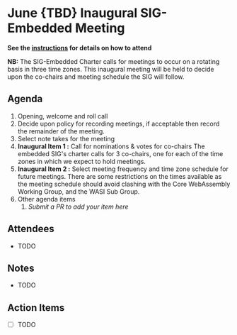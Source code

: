 # June {TBD} Inaugural SIG-Embedded Meeting

**See the [instructions](../README.md) for details on how to attend**

**NB:** The SIG-Embedded Charter calls for meetings to occur on a rotating basis in three time zones. This inaugural meeting will be held to decide upon the co-chairs and meeting schedule the SIG will follow.

## Agenda

1. Opening, welcome and roll call
1. Decide upon policy for recording meetings, if acceptable then record the remainder of the meeting. 
1. Select note takes for the meeting
1. **Inaugural Item 1 :** Call for nominations & votes for co-chairs
    The embedded SIG's charter calls for 3 co-chairs, one for each of the time zones in which we expect to hold meetings.
1. **Inaugural Item 2 :** Select meeting frequency and time zone schedule for future meetings.
    There are some restrictions on the times available as the meeting schedule should avoid clashing with the Core WebAssembly Working Group, and the WASI Sub Group.
1. Other agenda items
    1. _Submit a PR to add your item here_

## Attendees

* TODO

## Notes

* TODO

## Action Items

* [ ] TODO
